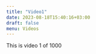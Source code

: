 ```yaml
---
title: "Video1"
date: 2023-08-18T15:40:16+03:00
draft: false
menu: Videos
---
```


This is video 1 of 1000
